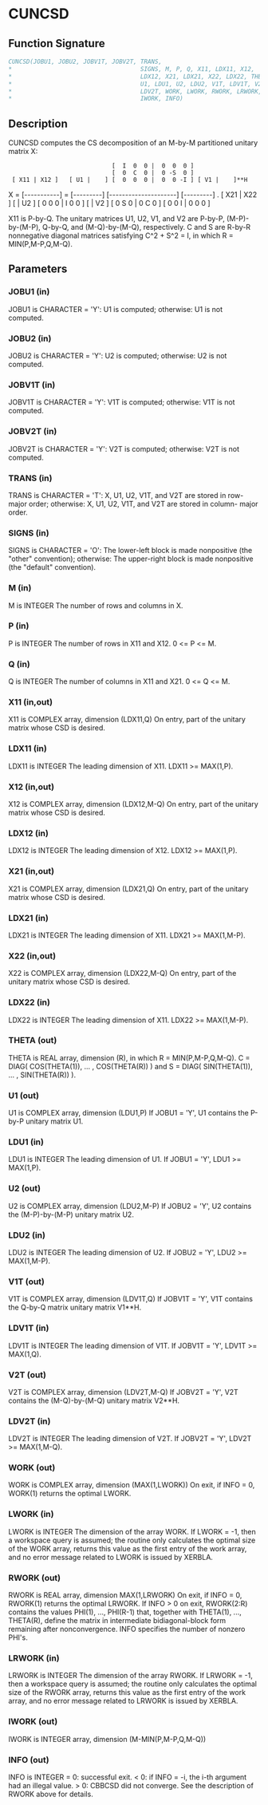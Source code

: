 # CUNCSD

## Function Signature

```fortran
CUNCSD(JOBU1, JOBU2, JOBV1T, JOBV2T, TRANS,
*                                    SIGNS, M, P, Q, X11, LDX11, X12,
*                                    LDX12, X21, LDX21, X22, LDX22, THETA,
*                                    U1, LDU1, U2, LDU2, V1T, LDV1T, V2T,
*                                    LDV2T, WORK, LWORK, RWORK, LRWORK,
*                                    IWORK, INFO)
```

## Description


 CUNCSD computes the CS decomposition of an M-by-M partitioned
 unitary matrix X:

                                 [  I  0  0 |  0  0  0 ]
                                 [  0  C  0 |  0 -S  0 ]
     [ X11 | X12 ]   [ U1 |    ] [  0  0  0 |  0  0 -I ] [ V1 |    ]**H
 X = [-----------] = [---------] [---------------------] [---------]   .
     [ X21 | X22 ]   [    | U2 ] [  0  0  0 |  I  0  0 ] [    | V2 ]
                                 [  0  S  0 |  0  C  0 ]
                                 [  0  0  I |  0  0  0 ]

 X11 is P-by-Q. The unitary matrices U1, U2, V1, and V2 are P-by-P,
 (M-P)-by-(M-P), Q-by-Q, and (M-Q)-by-(M-Q), respectively. C and S are
 R-by-R nonnegative diagonal matrices satisfying C^2 + S^2 = I, in
 which R = MIN(P,M-P,Q,M-Q).

## Parameters

### JOBU1 (in)

JOBU1 is CHARACTER = 'Y': U1 is computed; otherwise: U1 is not computed.

### JOBU2 (in)

JOBU2 is CHARACTER = 'Y': U2 is computed; otherwise: U2 is not computed.

### JOBV1T (in)

JOBV1T is CHARACTER = 'Y': V1T is computed; otherwise: V1T is not computed.

### JOBV2T (in)

JOBV2T is CHARACTER = 'Y': V2T is computed; otherwise: V2T is not computed.

### TRANS (in)

TRANS is CHARACTER = 'T': X, U1, U2, V1T, and V2T are stored in row-major order; otherwise: X, U1, U2, V1T, and V2T are stored in column- major order.

### SIGNS (in)

SIGNS is CHARACTER = 'O': The lower-left block is made nonpositive (the "other" convention); otherwise: The upper-right block is made nonpositive (the "default" convention).

### M (in)

M is INTEGER The number of rows and columns in X.

### P (in)

P is INTEGER The number of rows in X11 and X12. 0 <= P <= M.

### Q (in)

Q is INTEGER The number of columns in X11 and X21. 0 <= Q <= M.

### X11 (in,out)

X11 is COMPLEX array, dimension (LDX11,Q) On entry, part of the unitary matrix whose CSD is desired.

### LDX11 (in)

LDX11 is INTEGER The leading dimension of X11. LDX11 >= MAX(1,P).

### X12 (in,out)

X12 is COMPLEX array, dimension (LDX12,M-Q) On entry, part of the unitary matrix whose CSD is desired.

### LDX12 (in)

LDX12 is INTEGER The leading dimension of X12. LDX12 >= MAX(1,P).

### X21 (in,out)

X21 is COMPLEX array, dimension (LDX21,Q) On entry, part of the unitary matrix whose CSD is desired.

### LDX21 (in)

LDX21 is INTEGER The leading dimension of X11. LDX21 >= MAX(1,M-P).

### X22 (in,out)

X22 is COMPLEX array, dimension (LDX22,M-Q) On entry, part of the unitary matrix whose CSD is desired.

### LDX22 (in)

LDX22 is INTEGER The leading dimension of X11. LDX22 >= MAX(1,M-P).

### THETA (out)

THETA is REAL array, dimension (R), in which R = MIN(P,M-P,Q,M-Q). C = DIAG( COS(THETA(1)), ... , COS(THETA(R)) ) and S = DIAG( SIN(THETA(1)), ... , SIN(THETA(R)) ).

### U1 (out)

U1 is COMPLEX array, dimension (LDU1,P) If JOBU1 = 'Y', U1 contains the P-by-P unitary matrix U1.

### LDU1 (in)

LDU1 is INTEGER The leading dimension of U1. If JOBU1 = 'Y', LDU1 >= MAX(1,P).

### U2 (out)

U2 is COMPLEX array, dimension (LDU2,M-P) If JOBU2 = 'Y', U2 contains the (M-P)-by-(M-P) unitary matrix U2.

### LDU2 (in)

LDU2 is INTEGER The leading dimension of U2. If JOBU2 = 'Y', LDU2 >= MAX(1,M-P).

### V1T (out)

V1T is COMPLEX array, dimension (LDV1T,Q) If JOBV1T = 'Y', V1T contains the Q-by-Q matrix unitary matrix V1**H.

### LDV1T (in)

LDV1T is INTEGER The leading dimension of V1T. If JOBV1T = 'Y', LDV1T >= MAX(1,Q).

### V2T (out)

V2T is COMPLEX array, dimension (LDV2T,M-Q) If JOBV2T = 'Y', V2T contains the (M-Q)-by-(M-Q) unitary matrix V2**H.

### LDV2T (in)

LDV2T is INTEGER The leading dimension of V2T. If JOBV2T = 'Y', LDV2T >= MAX(1,M-Q).

### WORK (out)

WORK is COMPLEX array, dimension (MAX(1,LWORK)) On exit, if INFO = 0, WORK(1) returns the optimal LWORK.

### LWORK (in)

LWORK is INTEGER The dimension of the array WORK. If LWORK = -1, then a workspace query is assumed; the routine only calculates the optimal size of the WORK array, returns this value as the first entry of the work array, and no error message related to LWORK is issued by XERBLA.

### RWORK (out)

RWORK is REAL array, dimension MAX(1,LRWORK) On exit, if INFO = 0, RWORK(1) returns the optimal LRWORK. If INFO > 0 on exit, RWORK(2:R) contains the values PHI(1), ..., PHI(R-1) that, together with THETA(1), ..., THETA(R), define the matrix in intermediate bidiagonal-block form remaining after nonconvergence. INFO specifies the number of nonzero PHI's.

### LRWORK (in)

LRWORK is INTEGER The dimension of the array RWORK. If LRWORK = -1, then a workspace query is assumed; the routine only calculates the optimal size of the RWORK array, returns this value as the first entry of the work array, and no error message related to LRWORK is issued by XERBLA.

### IWORK (out)

IWORK is INTEGER array, dimension (M-MIN(P,M-P,Q,M-Q))

### INFO (out)

INFO is INTEGER = 0: successful exit. < 0: if INFO = -i, the i-th argument had an illegal value. > 0: CBBCSD did not converge. See the description of RWORK above for details.


